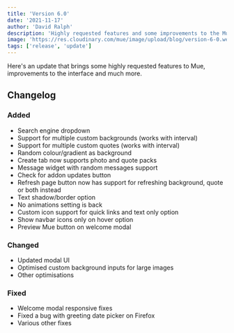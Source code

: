 ```yaml
---
title: 'Version 6.0'
date: '2021-11-17'
author: 'David Ralph'
description: 'Highly requested features and some improvements to the Mue interface'
image: 'https://res.cloudinary.com/mue/image/upload/blog/version-6-0.webp'
tags: ['release', 'update']
---
```


Here's an update that brings some highly requested features to Mue, improvements to the interface and much more.

## Changelog

### Added

- Search engine dropdown
- Support for multiple custom backgrounds (works with interval)
- Support for multiple custom quotes (works with interval)
- Random colour/gradient as background
- Create tab now supports photo and quote packs
- Message widget with random messages support
- Check for addon updates button
- Refresh page button now has support for refreshing background, quote or both instead
- Text shadow/border option
- No animations setting is back
- Custom icon support for quick links and text only option
- Show navbar icons only on hover option
- Preview Mue button on welcome modal

### Changed

- Updated modal UI
- Optimised custom background inputs for large images
- Other optimisations

### Fixed

- Welcome modal responsive fixes
- Fixed a bug with greeting date picker on Firefox
- Various other fixes
